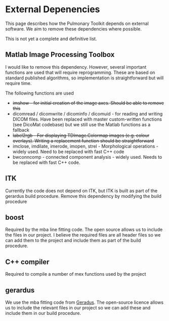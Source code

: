 # External Depenencies

This page describes how the Pulmonary Toolkit depends on external software. We aim to remove these dependencies where possible.

This is not yet a complete and definitive list.

## Matlab Image Processing Toolbox

I would like to remove this dependency. However, several important functions are used that will require reprogramming. These are based on standard published algorithms, so implementation is straightforward but will require time.

The following functions are used
  * ~~imshow - for initial creation of the image axes. Should be able to remove this~~
  * dicomread / dicomwrite / dicominfo / dicomuid - for reading and writing DICOM files. Have been replaced with master custom-written functions (see DicoMat codebase) but we still use the Matlab functions as a fallback
  * ~~label2rgb - For displaying TDImage.Colormap images (e.g. colour overlays). Writing a replacement function should be straightforward~~
  * imclose, imdilate, imerode, imopen, strel - Morphological operations - widely used. Need to be replaced with fast C++ code
  * bwconncomp - connected component analysis - widely used. Needs to be replaced with fast C++ code.

## ITK

Currently the code does not depend on ITK, but ITK is built as part of the gerardus build procedure. Remove this dependency by modifying the build procedure

## boost

Required by the mba line fitting code. The open source allows us to include the files in our project. I believe the required files are all header files so we can add them to the project and include them as part of the build procedure.

## C++ compiler

Required to compile a number of mex functions used by the project

## gerardus

We use the mba fitting code from [Geradus](https://github.com/vigente/gerardus). The open-source licence allows us to include the relevant files in our project so we can add these and include them in our build procedure.
